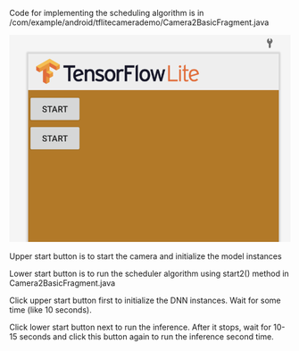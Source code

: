 Code for implementing the scheduling algorithm is in /com/example/android/tflitecamerademo/Camera2BasicFragment.java

![Alt text](./screen.png?raw=true "Screen")

Upper start button is to start the camera and initialize the model instances

Lower start button is to run the scheduler algorithm using start2() method in Camera2BasicFragment.java

Click upper start button first to initialize the DNN instances. Wait for some time (like 10 seconds).

Click lower start button next to run the inference. After it stops, wait for 10-15 seconds and click this button again to run the inference second time. 

